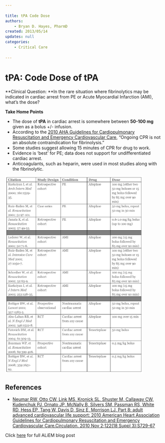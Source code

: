 ```yaml
---

title: tPA Code Dose
authors:
    - Bryan D. Hayes, PharmD
created: 2013/05/14
updates: null
categories:
    - Critical Care

---
```


# tPA: Code Dose of tPA

**Clinical Question: **In the rare situation where fibrinolytics may be indicated in cardiac arrest from PE or Acute Myocardial Infarction (AMI), what’s the dose?

**Take Home Points**

-   The dose of **<span class="drug">tPA</span>** in cardiac arrest is somewhere between **50-100 mg** given as a bolus +/- infusion.
-   According to the [2010 AHA Guidelines for Cardiopulmonary Resuscitation and Emergency Cardiovascular Care](http://circ.ahajournals.org/content/122/18_suppl_3/S729.full), “Ongoing CPR is not an absolute contraindication for fibrinolysis.”
-   Some studies suggest allowing 15 minutes of CPR for drug to work.
-   Evidence is ‘best’ for PE; data does not support for undifferentiated cardiac arrest.
-   Anticoagulants, such as heparin, were used in most studies along with the fibrinolytic.

![](image-1.png)

## References

-   [Neumar RW, Otto CW, Link MS, Kronick SL, Shuster M, Callaway CW, Kudenchuk PJ, Ornato JP, McNally B, Silvers SM, Passman RS, White RD, Hess EP, Tang W, Davis D, Sinz E, Morrison LJ. Part 8: adult advanced cardiovascular life support: 2010 American Heart Association Guidelines for Cardiopulmonary Resuscitation and Emergency Cardiovascular Care.Circulation. 2010 Nov 2;122(18 Suppl 3):S729-67](http://circ.ahajournals.org/content/122/18_suppl_3/S729.full)

Click [here](https://www.aliem.com/2013/whats-code-dose-of-tpa/) for full ALiEM blog post

